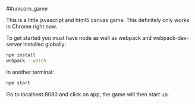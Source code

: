 ##unicorn_game

This is a little javascript and html5 canvas game. This definitely only works in Chrome right now.


To get started you must have node as well as webpack and webpack-dev-server installed globally:

```sh
npm install
webpack --watch
```

In another terminal:
```sh
npm start
```

Go to localhost:8080 and click on app, the game will then start up.

